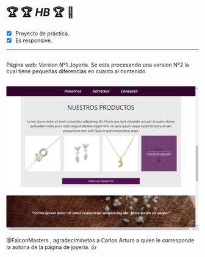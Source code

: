 #   :trophy:  :trophy: *HB*  :trophy:   :bookmark_tabs:

* [x] Proyecto de práctica.
* [x] Es responsive. 
---
<br>
Página web: Version N°1 Joyeria.
Se esta procesando una version N°2 la cual tiene pequeñas diferencias en cuanto al contenido.
<br>
<br>

![imagen_Joyeria](img/captura_pantalla.png "Imagen de página_joyeria")

@FalconMasters , agradeciminetos a Carlos Arturo  a quien le corresponde la autoria de la página de joyeria. :+1:

